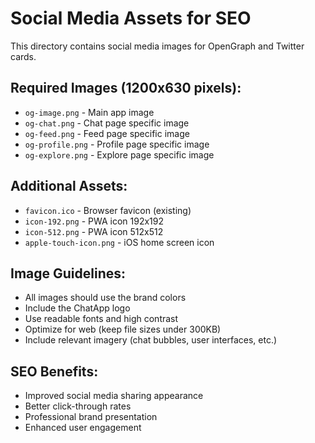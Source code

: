 # Social Media Assets for SEO

This directory contains social media images for OpenGraph and Twitter cards.

## Required Images (1200x630 pixels):
- `og-image.png` - Main app image
- `og-chat.png` - Chat page specific image
- `og-feed.png` - Feed page specific image
- `og-profile.png` - Profile page specific image
- `og-explore.png` - Explore page specific image

## Additional Assets:
- `favicon.ico` - Browser favicon (existing)
- `icon-192.png` - PWA icon 192x192
- `icon-512.png` - PWA icon 512x512
- `apple-touch-icon.png` - iOS home screen icon

## Image Guidelines:
- All images should use the brand colors
- Include the ChatApp logo
- Use readable fonts and high contrast
- Optimize for web (keep file sizes under 300KB)
- Include relevant imagery (chat bubbles, user interfaces, etc.)

## SEO Benefits:
- Improved social media sharing appearance
- Better click-through rates
- Professional brand presentation
- Enhanced user engagement
